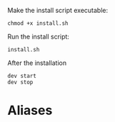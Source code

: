 Make the install script executable:

```
chmod +x install.sh
```

Run the install script:
```
install.sh
```
After the installation
```
dev start
dev stop
```

# Aliases
